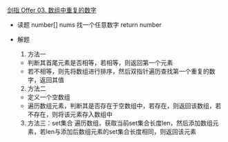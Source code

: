 [剑指 Offer 03. 数组中重复的数字](https://leetcode-cn.com/problems/shu-zu-zhong-zhong-fu-de-shu-zi-lcof/)

- 读题
    number[] nums
    找一个任意数字
    return number

- 解题
    1. 方法一
    - 判断其首尾元素是否相等，若相等，则返回第一个元素
    - 若不相等，则先将数组进行排序，然后双指针遍历查找第一个重复的数字，返回其值

    2. 方法二
    - 定义一个空数组
    - 遍历数组元素，判断其是否存在于空数组中，若存在，则返回该数组，若不存在，则将该元素存入数组中

    3. 方法三：set集合
    遍历数组，获取当前set集合长度len，然后添加数组元素，若len与添加后数组元素的set集合长度相同，则返回该元素